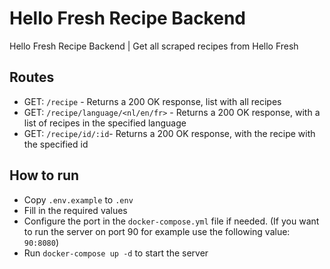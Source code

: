 # Hello Fresh Recipe Backend

Hello Fresh Recipe Backend | Get all scraped recipes from Hello Fresh

## Routes

- GET: `/recipe` - Returns a 200 OK response, list with all recipes
- GET: `/recipe/language/<nl/en/fr>` - Returns a 200 OK response, with a list of recipes in the specified language
- GET: `/recipe/id/:id`- Returns a 200 OK response, with the recipe with the specified id


## How to run

- Copy `.env.example` to `.env`
- Fill in the required values
- Configure the port in the `docker-compose.yml` file if needed. (If you want to run the server on port 90 for example use the following value: `90:8080`)
- Run `docker-compose up -d` to start the server
